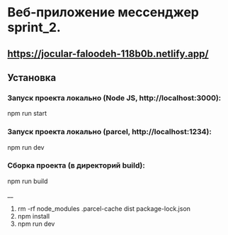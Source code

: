 # Веб-приложение мессенджер sprint_2.

## https://jocular-faloodeh-118b0b.netlify.app/
## Установка

### Запуск проекта локально (Node JS, http://localhost:3000):

npm run start

### Запуск проекта локально (parcel, http://localhost:1234):

npm run dev

### Сборка проекта (в директорий build):
npm run build

__
1. rm -rf node_modules .parcel-cache dist package-lock.json
2. npm install
3. npm run dev
